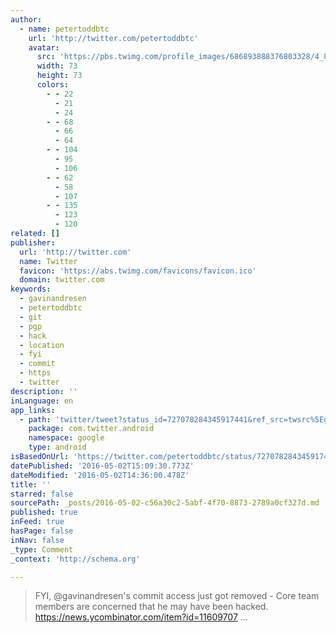 ```yaml
---
author:
  - name: petertoddbtc
    url: 'http://twitter.com/petertoddbtc'
    avatar:
      src: 'https://pbs.twimg.com/profile_images/686893888376803328/4_8HXxI7_bigger.jpg'
      width: 73
      height: 73
      colors:
        - - 22
          - 21
          - 24
        - - 68
          - 66
          - 64
        - - 104
          - 95
          - 106
        - - 62
          - 58
          - 107
        - - 135
          - 123
          - 120
related: []
publisher:
  url: 'http://twitter.com'
  name: Twitter
  favicon: 'https://abs.twimg.com/favicons/favicon.ico'
  domain: twitter.com
keywords:
  - gavinandresen
  - petertoddbtc
  - git
  - pgp
  - hack
  - location
  - fyi
  - commit
  - https
  - twitter
description: ''
inLanguage: en
app_links:
  - path: 'twitter/tweet?status_id=727078284345917441&ref_src=twsrc%5Egoogle%7Ctwcamp%5Eandroidseo%7Ctwgr%5Estatus%7Ctwterm%5E727078284345917441'
    package: com.twitter.android
    namespace: google
    type: android
isBasedOnUrl: 'https://twitter.com/petertoddbtc/status/727078284345917441'
datePublished: '2016-05-02T15:09:30.773Z'
dateModified: '2016-05-02T14:36:00.478Z'
title: ''
starred: false
sourcePath: _posts/2016-05-02-c56a30c2-5abf-4f70-8873-2789a0cf327d.md
published: true
inFeed: true
hasPage: false
inNav: false
_type: Comment
_context: 'http://schema.org'

---
```

> FYI, @gavinandresen's commit access just got removed - Core team members are concerned that he may have been hacked. https://news.ycombinator.com/item?id=11609707 ...